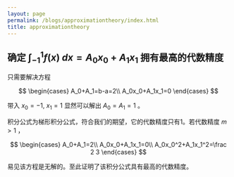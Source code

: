```yaml
---
layout: page
permalink: /blogs/approximationtheory/index.html
title: approximationtheory
---
```


## 确定 $\int^1_{-1}f(x)\ dx=A_0x_0+A_1x_1$ 拥有最高的代数精度

只需要解决方程

$$
\begin{cases}
A_0+A_1=b-a=2\\
A_0x_0+A_1x_1=0
\end{cases}
$$

带入 $x_0=-1,\ x_1=1$ 显然可以解出 $A_0=A_1=1$ 。

积分公式为梯形积分公式，符合我们的期望，它的代数精度只有1。若代数精度 $m>1$ ，

$$
\begin{cases}
A_0+A_1=2\\
A_0x_0+A_1x_1=0\\
A_0x_0^2+A_1x_1^2=\frac 2 3
\end{cases}
$$

易见该方程是无解的。至此证明了该积分公式具有最高的代数精度。